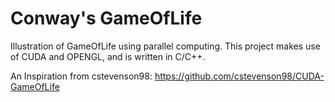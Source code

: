 # Conway's GameOfLife
Illustration of GameOfLife using parallel computing. This project makes use of CUDA and OPENGL, and is written in C/C++.

An Inspiration from cstevenson98:
  https://github.com/cstevenson98/CUDA-GameOfLife
  



